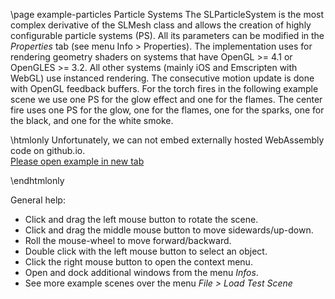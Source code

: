 \page example-particles Particle Systems
The SLParticleSystem is the most complex derivative of the SLMesh class and allows the creation of highly
configurable particle systems (PS). All its parameters can be modified in the _Properties_ tab (see menu Info > Properties).
The implementation uses for rendering geometry shaders on systems that have OpenGL >= 4.1 or OpenGLES >= 3.2. All other
systems (mainly iOS and Emscripten with WebGL) use instanced rendering. The consecutive motion update is done with OpenGL
feedback buffers. For the torch fires in the following example scene we use one PS for the glow effect and one
for the flames. The center fire uses one PS for the glow, one for the flames, one for the sparks, one for the black,
and one for the white smoke. 

\htmlonly
Unfortunately, we can not embed externally hosted WebAssembly code on github.io.<br>
<a href="https://pallas.ti.bfh.ch/slproject?scene=76" target="_blank">Please open example in new tab</a>
<!--<iframe src="https://pallas.ti.bfh.ch/slproject?scene=76" width="100%" height="640" tabindex="0" style="border: 1px solid gray"></iframe>-->
\endhtmlonly

General help:
<ul>
  <li>Click and drag the left mouse button to rotate the scene.</li>
  <li>Click and drag the middle mouse button to move sidewards/up-down.</li>
  <li>Roll the mouse-wheel to move forward/backward.</li>
  <li>Double click with the left mouse button to select an object.</li>
  <li>Click the right mouse button to open the context menu.</li>
  <li>Open and dock additional windows from the menu <em>Infos</em>.</li>
  <li>See more example scenes over the menu <em>File > Load Test Scene</em></li>
</ul>